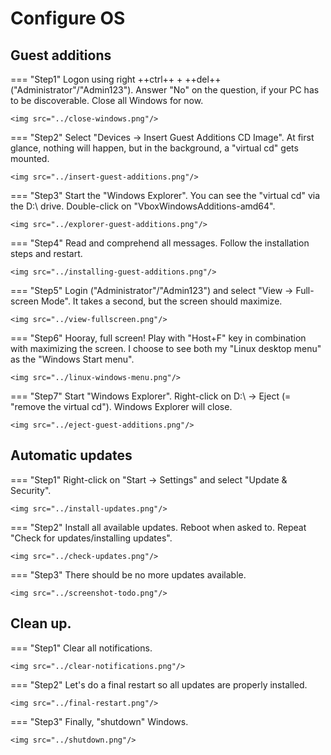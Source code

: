 # Configure OS

## Guest additions
=== "Step1"
    Logon using right ++ctrl++ + ++del++ ("Administrator"/"Admin123"). Answer "No" on the question, if your PC has to be discoverable. Close all Windows for now.
    
    <img src="../close-windows.png"/>

=== "Step2"
    Select "Devices -> Insert Guest Additions CD Image". At first glance, nothing will happen, but in the background, a "virtual cd" gets mounted.

    <img src="../insert-guest-additions.png"/>

=== "Step3"
    Start the "Windows Explorer". You can see the "virtual cd" via the D:\ drive. Double-click on "VboxWindowsAdditions-amd64".

    <img src="../explorer-guest-additions.png"/>

=== "Step4"
    Read and comprehend all messages. Follow the installation steps and restart.

    <img src="../installing-guest-additions.png"/>

=== "Step5"
    Login ("Administrator"/"Admin123") and select "View -> Full-screen Mode". It takes a second, but the screen should maximize.

    <img src="../view-fullscreen.png"/>

=== "Step6"
    Hooray, full screen! Play with "Host+F" key in combination with maximizing the screen. I choose to see both my "Linux desktop menu" as the "Windows Start menu".

    <img src="../linux-windows-menu.png"/>

=== "Step7"
    Start "Windows Explorer". Right-click on D:\ -> Eject (= "remove the virtual cd"). Windows Explorer will close.

    <img src="../eject-guest-additions.png"/>

## Automatic updates
=== "Step1"
    Right-click on "Start -> Settings" and select "Update & Security".

    <img src="../install-updates.png"/>

=== "Step2"
    Install all available updates. Reboot when asked to. Repeat "Check for updates/installing updates".

    <img src="../check-updates.png"/>

=== "Step3"
    There should be no more updates available.

    <img src="../screenshot-todo.png"/>

## Clean up.

=== "Step1"
    Clear all notifications.

    <img src="../clear-notifications.png"/>


=== "Step2"
    Let's do a final restart so all updates are properly installed.

    <img src="../final-restart.png"/>

=== "Step3"
    Finally, "shutdown" Windows.

    <img src="../shutdown.png"/>
